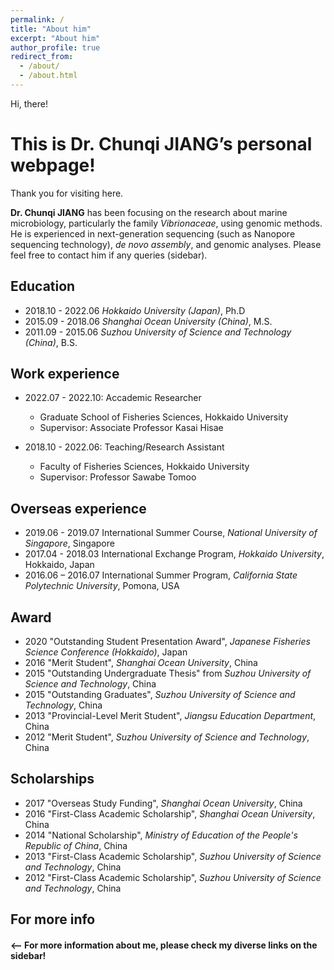 ```yaml
---
permalink: /
title: "About him"
excerpt: "About him"
author_profile: true
redirect_from: 
  - /about/
  - /about.html
---
```


Hi, there! 

# This is Dr. Chunqi JIANG’s personal webpage!

Thank you for visiting here. 

**Dr. Chunqi JIANG** has been focusing on the research about marine microbiology, particularly the family *Vibrionaceae*, using genomic methods. He is experienced in next-generation sequencing (such as Nanopore sequencing technology), *de novo assembly*, and genomic analyses. Please feel free to contact him if any queries (sidebar). 

## Education
* 2018.10 - 2022.06 *Hokkaido University (Japan)*, Ph.D
* 2015.09 - 2018.06 *Shanghai Ocean University (China)*, M.S.
* 2011.09 - 2015.06 *Suzhou University of Science and Technology (China)*, B.S.

## Work experience
* 2022.07 - 2022.10: Accademic Researcher
  * Graduate School of Fisheries Sciences, Hokkaido University
  * Supervisor: Associate Professor Kasai Hisae

* 2018.10 - 2022.06: Teaching/Research Assistant
  * Faculty of Fisheries Sciences, Hokkaido University
  * Supervisor: Professor Sawabe Tomoo

## Overseas experience
* 2019.06 - 2019.07 International Summer Course, *National University of Singapore*, Singapore
* 2017.04 - 2018.03 International Exchange Program, *Hokkaido University*, Hokkaido, Japan
* 2016.06 – 2016.07 International Summer Program, *California State Polytechnic University*, Pomona, USA

## Award
* 2020 "Outstanding Student Presentation Award", *Japanese Fisheries Science Conference (Hokkaido)*, Japan
* 2016 "Merit Student", *Shanghai Ocean University*, China
* 2015 "Outstanding Undergraduate Thesis" from *Suzhou University of Science and Technology*, China
* 2015 "Outstanding Graduates", *Suzhou University of Science and Technology*, China
* 2013 "Provincial-Level Merit Student", *Jiangsu Education Department*, China
* 2012 "Merit Student", *Suzhou University of Science and Technology*, China


## Scholarships
* 2017 "Overseas Study Funding", *Shanghai Ocean University*, China
* 2016 "First-Class Academic Scholarship", *Shanghai Ocean University*, China
* 2014 "National Scholarship", *Ministry of Education of the People's Republic of China*, China
* 2013 "First-Class Academic Scholarship", *Suzhou University of Science and Technology*, China
* 2012 "First-Class Academic Scholarship", *Suzhou University of Science and Technology*, China

## For more info
#### <-- For more information about me, please check my diverse links on the sidebar!
